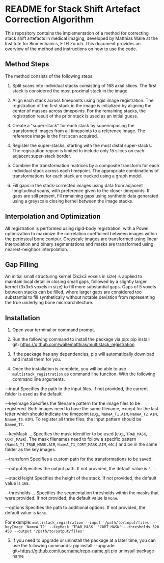 # README for Stack Shift Artefact Correction Algorithm

This repository contains the implementation of a method for correcting stack shift artefacts in medical imaging, developed by Matthias Walle at the Institute for Biomechanics, ETH Zurich. This document provides an overview of the method and instructions on how to use the code.

## Method Steps
The method consists of the following steps:

1. Split scans into individual stacks consisting of 168 axial slices. The first stack is considered the most proximal stack in the image.

2. Align each stack across timepoints using rigid image registration. The registration of the first stack in the image is initialized by aligning the center of masses across timepoints. For the remaining stacks, the registration result of the prior stack is used as an initial guess.

3. Create a "super-stack" for each stack by superimposing the transformed images from all timepoints to a reference image. The reference image is the first scan acquired.

4. Register the super-stacks, starting with the most distal super-stacks. The registration region is limited to include only 15 slices on each adjacent super-stack border.

5. Combine the transformation matrices by a composite transform for each individual stack across each timepoint. The appropriate combinations of transformations for each stack are tracked using a graph model.

6. Fill gaps in the stack-corrected images using data from adjacent longitudinal scans, with preference given to the closer timepoints. If gaps are still present, fill remaining gaps using synthetic data generated using a greyscale closing kernel between the image stacks.

## Interpolation and Optimization
All registration is performed using rigid-body registration, with a Powell optimization to maximize the correlation coefficient between images within the periosteal bone contour. Greyscale images are transformed using linear interpolation and binary segmentations and masks are transformed using nearest-neighbor interpolation.

## Gap Filling
An initial small structuring kernel (3x3x3 voxels in size) is applied to maintain local detail in closing small gaps, followed by a slightly larger kernel (3x3x5 voxels in size) to fill more substantial gaps. Gaps of 5 voxels between stacks can be filled, where larger gaps are considered too substantial to fill synthetically without notable deviation from representing the true underlying bone microarchitecture.

## Installation
1. Open your terminal or command prompt.

2. Run the following command to install the package via pip:
pip install git+https://github.com/wallematthias/multistack_registration

3. If the package has any dependencies, pip will automatically download and install them for you.

4. Once the installation is complete, you will be able to use `multistack_registration` as command line funciton. With the following command line arguments.

--input <str>
    Specifies the path to the input files. If not provided, the current folder is used as the default.

--keyImage <str>
    Specifies the filename pattern for the image files to be registered. Both images need to have the same filename, except for the last letter which should indicate the timepoint (e.g., `NameA_T1.AIM`, `NameA_T2.AIM`, `NameA_T3.AIM`). To register all three files, the input pattern should be `NameA_T?`.

--keyMask <str> ...
    Specifies the mask identifier to be used (e.g., `TRAB_MASK`, `CORT_MASK`). The mask filenames need to follow a specific pattern (`NameA_T1_TRAB_MASK.AIM`, `NameA_T1_CORT_MASK.AIM`, etc.) and be in the same folder as the key images.

--transform <str>
    Specifies a custom path for the transformations to be saved.

--output <str>
    Specifies the output path. If not provided, the default value is `'.'`.

--stackHeight <int>
    Specifies the height of the stack. If not provided, the default value is `168`.

--thresholds <int> ...
    Specifies the segmentation thresholds within the masks that were provided. If not provided, the default value is `None`.

--options <str>
    Specifies the path to additional options. If not provided, the default value is `None`.

For example:
`multistack_registration --input '/path/to/input/files' --keyImage 'NameA_T?' --keyMask 'TRAB_MASK' 'CORT_MASK' --thresholds 320 450 --output '/path/to/output/files'`


5. If you need to upgrade or uninstall the package at a later time, you can use the following commands:
pip install --upgrade git+https://github.com/username/repo-name.git
pip uninstall package-name
